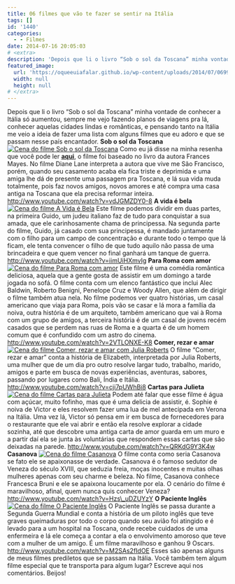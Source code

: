 ```yaml
---
title: 06 filmes que vão te fazer se sentir na Itália
tags: []
id: '1440'
categories:
  - - Filmes
date: 2014-07-16 20:05:03
# <extra>
description: 'Depois que li o livro “Sob o sol da Toscana” minha vontade de conhecer a Itália só aumentou, sempre me vejo fazendo planos de viagens pra lá, conhecer aquelas cidades lindas e românticas, e pensando tanto na Itália me veio a ideia de fazer uma lista com alguns filmes que eu adoro e que se passam nesse país encantador. Sob o sol da Toscana Como eu já disse na minha resenha que você pode ler aqui, o filme foi baseado no livro da autora Frances Mayes. No filme Diane Lane interpreta a autora que vive me São Francisco, porém, quando seu casamento acaba ela fica triste e deprimida e uma amiga lhe dá de presente uma passagem pra Toscana, e lá sua vida muda totalmente, pois faz novos amigos, novos amores e até compra uma casa antiga na Toscana que &hellip;'
featured_image: 
  url: 'https://oqueeuiafalar.github.io/wp-content/uploads/2014/07/06990_2-1342115059.jpg'
  width: null
  height: null
# </extra>
---
```


Depois que li o livro “Sob o sol da Toscana” minha vontade de conhecer a Itália só aumentou, sempre me vejo fazendo planos de viagens pra lá, conhecer aquelas cidades lindas e românticas, e pensando tanto na Itália me veio a ideia de fazer uma lista com alguns filmes que eu adoro e que se passam nesse país encantador. **Sob o sol da Toscana** [![Cena do filme Sob o sol da Toscana](http://162.243.62.160/wp-content/uploads/2014/07/06990_2-1342115059.jpg)](http://162.243.62.160/wp-content/uploads/2014/07/06990_2-1342115059.jpg) Como eu já disse na minha resenha que você pode ler [**aqui**](http://nataliasantos.wordpress.com/2014/07/10/16o-livro-do-ano-sob-o-sol-da-toscana/ "aqui"), o filme foi baseado no livro da autora Frances Mayes. No filme Diane Lane interpreta a autora que vive me São Francisco, porém, quando seu casamento acaba ela fica triste e deprimida e uma amiga lhe dá de presente uma passagem pra Toscana, e lá sua vida muda totalmente, pois faz novos amigos, novos amores e até compra uma casa antiga na Toscana que ela precisa reformar inteira. http://www.youtube.com/watch?v=vdJGMZDY0-8 **A vida é bela** [![Cena do filme A Vida é Bela](http://162.243.62.160/wp-content/uploads/2014/07/bela.jpg)](http://162.243.62.160/wp-content/uploads/2014/07/bela.jpg) Este filme podemos dividir em duas partes, na primeira Guido, um judeu italiano faz de tudo para conquistar a sua amada, que ele carinhosamente chama de principessa. Na segunda parte do filme, Guido, já casado com sua principessa, é mandado juntamente com o filho para um campo de concentração e durante todo o tempo que lá ficam, ele tenta convencer o filho de que tudo aquilo não passa de uma brincadeira e que quem vencer no final ganhará um tanque de guerra. http://www.youtube.com/watch?v=iimUiHXmvIg **Para Roma com amor** [![Cena do filme Para Roma com amor](http://162.243.62.160/wp-content/uploads/2014/07/para-roma-com-amor-ellen-paige-3canecas1.jpg)](http://162.243.62.160/wp-content/uploads/2014/07/para-roma-com-amor-ellen-paige-3canecas1.jpg) Este filme é uma comédia romântica deliciosa, aquela que a gente gosta de assistir em um domingo a tarde jogada no sofá. O filme conta com um elenco fantástico que inclui Alec Baldwin, Roberto Benigni, Penelope Cruz e Woody Allen, que além de dirigir o filme também atua nela. No filme podemos ver quatro histórias, um casal americano que viaja para Roma, pois vão se casar e lá mora a família da noiva, outra história é de um arquiteto, também americano que vai à Roma com um grupo de amigos, a terceira história é de um casal de jovens recém casados que se perdem nas ruas de Roma e a quarta é de um homem comum que é confundido com um astro do cinema. http://www.youtube.com/watch?v=2VTLONXE-K8 **Comer, rezar e amar** [![Cena do filme Comer, rezar e amar com Julia Roberts ](http://162.243.62.160/wp-content/uploads/2014/07/julia-roberts.jpg)](http://162.243.62.160/wp-content/uploads/2014/07/julia-roberts.jpg) O filme “Comer, rezar e amar” conta a história de Elizabeth, interpretada por Julia Roberts, uma mulher que de um dia pro outro resolve largar tudo, trabalho, marido, amigos e parte em busca de novas experiências, aventuras, sabores, passando por lugares como Bali, Índia e Itália. http://www.youtube.com/watch?v=cji7pUWhBi8 **Cartas para Julieta** [![Cena do filme Cartas para Julieta](http://162.243.62.160/wp-content/uploads/2014/07/cartas-para-julieta-12.jpg)](http://162.243.62.160/wp-content/uploads/2014/07/cartas-para-julieta-12.jpg) Podem até falar que esse filme é água com açúcar, muito fofinho, mas que é uma delicia de assistir, é. Sophie é noiva de Victor e eles resolvem fazer uma lua de mel antecipada em Verona na Itália. Uma vez lá, Victor só pensa em ir em busca de fornecedores para o restaurante que ele vai abrir e então ela resolve explorar a cidade sozinha, até que descobre uma antiga carta de amor guarda em um muro e a partir daí ela se junta às voluntárias que respondem essas cartas que são deixadas na parede. http://www.youtube.com/watch?v=QRKdG9Y3K4w **Casanova** [![Cena do filme Casanova](http://162.243.62.160/wp-content/uploads/2014/07/filmes-3320-fotos-12751.jpg)](http://162.243.62.160/wp-content/uploads/2014/07/filmes-3320-fotos-12751.jpg) O filme conta como seria Casanova se fato ele se apaixonasse de verdade. Casanova é o famoso sedutor de Veneza do século XVIII, que seduzia freia, moças inocentes e muitas olhas mulheres apenas com seu charme e beleza. No filme, Casanova conhece Francesca Bruni e ele se apaixona loucamente por ela. O cenário do filme é maravilhoso, afinal, quem nunca quis conhecer Veneza? http://www.youtube.com/watch?v=Hzs\_uDZUYzY **O Paciente Inglês** [![Cena do filme O Paciente Inglês](http://162.243.62.160/wp-content/uploads/2014/07/819095.jpeg)](http://162.243.62.160/wp-content/uploads/2014/07/819095.jpeg) O Paciente Inglês se passa durante a Segunda Guerra Mundial e conta a história de um piloto inglês que teve graves queimaduras por todo o corpo quando seu avião foi atingido e é levado para a um hospital na Toscana, onde recebe cuidados de uma enfermeira e lá ele começa a contar a ela o envolvimento amoroso que teve com a mulher de um amigo. É um filme maravilhoso e ganhou 9 Oscars. http://www.youtube.com/watch?v=M2SAs2fIdOE Esses são apenas alguns de meus filmes prediletos que se passam na Itália. Você também tem algum filme especial que te transporta para algum lugar? Escreve aqui nos comentários. Beijos!
